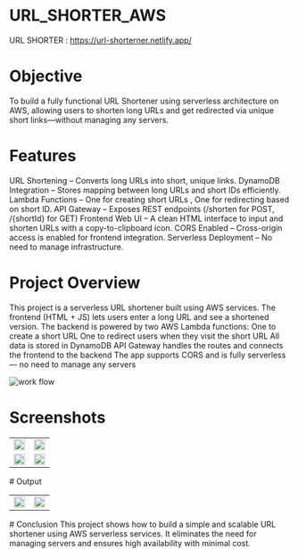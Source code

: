 # URL_SHORTER_AWS

URL SHORTER : https://url-shorterner.netlify.app/

# Objective

To build a fully functional URL Shortener using serverless architecture on AWS, allowing users to shorten long URLs and get redirected via unique short links—without managing any servers.

# Features
URL Shortening – Converts long URLs into short, unique links.
DynamoDB Integration – Stores mapping between long URLs and short IDs efficiently.
Lambda Functions – One for creating short URLs , One for redirecting based on short ID.
API Gateway – Exposes REST endpoints (/shorten for POST, /{shortId} for GET)
Frontend Web UI – A clean HTML interface to input and shorten URLs with a copy-to-clipboard icon.
CORS Enabled – Cross-origin access is enabled for frontend integration.
Serverless Deployment – No need to manage infrastructure.

# Project Overview 
This project is a serverless URL shortener built using AWS services.
The frontend (HTML + JS) lets users enter a long URL and see a shortened version.
The backend is powered by two AWS Lambda functions:
One to create a short URL
One to redirect users when they visit the short URL
All data is stored in DynamoDB
API Gateway handles the routes and connects the frontend to the backend
The app supports CORS and is fully serverless — no need to manage any servers

![work flow ](https://github.com/user-attachments/assets/f5458a14-9db5-4547-bc3b-36b9e3d6ad2f)
# Screenshots
<table> <tr> <td><img src="https://github.com/user-attachments/assets/5d6c6b49-6151-420c-82fd-f07bac8dbdd8" width="100%"></td> <td><img src="https://github.com/user-attachments/assets/d295e880-d9bb-48bd-b6f1-d87643458e18" width="100%"></td> </tr> <tr> <td><img src="https://github.com/user-attachments/assets/f381ac2d-a1e3-408a-8bf9-c826a00b5579" width="100%"></td> <td><img src="https://github.com/user-attachments/assets/24d5b376-a7c6-4ea2-9778-812a89976d71" width="100%"></td> </tr> </table>
# Output
<table> <tr> <td><img src="https://github.com/user-attachments/assets/81b9271d-637f-41a9-9ce3-5e9d2b5911b9" width="100%"></td> <td><img src="https://github.com/user-attachments/assets/79f72fbb-aabf-4ab2-a78d-395235b0bdaf" width="100%"></td> </tr> </table>
# Conclusion
This project shows how to build a simple and scalable URL shortener using AWS serverless services. It eliminates the need for managing servers and ensures high availability with minimal cost.



